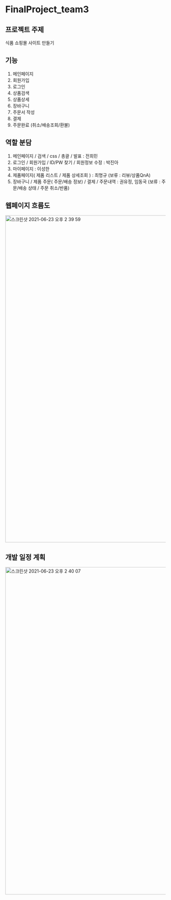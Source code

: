# FinalProject_team3
## 프로젝트 주제
식품 쇼핑몰 사이트 만들기 

## 기능
1. 메인페이지
2. 회원가입
3. 로그인
4. 상품검색
5. 상품상세
6. 장바구니
7. 주문서 작성
8. 결제
9. 주문완료 (취소/배송조회/환불)

## 역할 분담
1. 메인페이지 / 검색 / css / 총괄 / 발표 : 전희민
2. 로그인 / 회원가입 / ID/PW 찾기 / 회원정보 수정 : 박진아
3. 마이페이지 : 이성한
4. 제품페이지( 제품 리스트 / 제품 상세조회 ) : 최명규
     (보류 : 리뷰/상품QnA) 
5. 장바구니 / 제품 주문( 주문/배송 정보) / 결제 / 주문내역 : 권유정, 임동국
     (보류 : 주문/배송 상태 / 주문 취소/반품)

## 웹페이지 흐름도
<img width="1023" alt="스크린샷 2021-06-23 오후 2 39 59" src="https://user-images.githubusercontent.com/86212850/123041936-078b7c80-d431-11eb-84e7-3289ce5e009f.png">

## 개발 일정 계획
<img width="1024" alt="스크린샷 2021-06-23 오후 2 40 07" src="https://user-images.githubusercontent.com/86212850/123041948-0b1f0380-d431-11eb-8744-582dc2a012a0.png">
